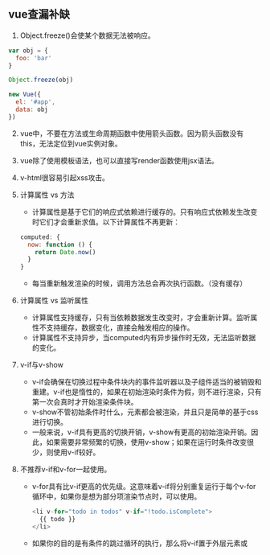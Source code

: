 ## vue查漏补缺
1. Object.freeze()会使某个数据无法被响应。

```js
var obj = {
  foo: 'bar'
}

Object.freeze(obj)

new Vue({
  el: '#app',
  data: obj
})
```

2. vue中，不要在方法或生命周期函数中使用箭头函数。因为箭头函数没有this，无法定位到vue实例对象。

3. vue除了使用模板语法，也可以直接写render函数使用jsx语法。

4. v-html很容易引起xss攻击。

5. 计算属性 vs 方法

   - 计算属性是基于它们的响应式依赖进行缓存的。只有响应式依赖发生改变时它们才会重新求值。以下计算属性不再更新：

   ```js
   computed: {
     now: function () {
       return Date.now()
     }
   }
   ```

   - 每当重新触发渲染的时候，调用方法总会再次执行函数。（没有缓存）

6. 计算属性 vs 监听属性

   - 计算属性支持缓存，只有当依赖数据发生改变时，才会重新计算。监听属性不支持缓存，数据变化，直接会触发相应的操作。
   - 计算属性不支持异步，当computed内有异步操作时无效，无法监听数据的变化。

7. v-if与v-show

   - v-if会确保在切换过程中条件块内的事件监听器以及子组件适当的被销毁和重建。v-if也是惰性的，如果在初始渲染时条件为假，则不进行渲染，只有第一次会真时才开始渲染条件块。
   - v-show不管初始条件时什么，元素都会被渲染，并且只是简单的基于css进行切换。
   - 一般来说，v-if具有更高的切换开销，v-show有更高的初始渲染开销。因此，如果需要非常频繁的切换，使用v-show；如果在运行时条件改变很少，则使用v-if较好。

8. 不推荐v-if和v-for一起使用。

   - v-for具有比v-if更高的优先级。这意味着v-if将分别重复运行于每个v-for循环中，如果你是想为部分项渲染节点时，可以使用。

     ```js
     <li v-for="todo in todos" v-if="!todo.isComplete">
       {{ todo }}
     </li>
     ```

   - 如果你的目的是有条件的跳过循环的执行，那么将v-if置于外层元素或<template>上。

     ```js
     <ul v-if="todos.length">
       <li v-for="todo in todos">
         {{ todo }}
       </li>
     </ul>
     <p v-else>No todos left!</p>
     ```

9. vue2 如果监测数组变化/对象变化

   - 对象的监听是直接递归使用**Object.defineProperty**重新定义数组的每个属性，而数据是**改写数组的7个数组方法**：push，pop，shift，unshift，sort，splice，reverse

10. vue data为什么必须是函数不能是对象？

    - vue组件是可复用的vue实例，一个组件被创建好之后，就可能被用在各个地方，而组件不管被复用了多少次，组件中的data数据都应该是相互隔离，互不影响的。因此组件内的data必须是一个函数，每次返回一个新的数据对象。

11. vue组件注册有两种

    - 全局注册

      ```js
      Vue.component('my-component-name', {
        // ... options ...
      })
      ```

    - 局部注册

      ```js
      const export new Vue({
      	data:,
      	components:...
      })
      ```

12. vue单向数据流

    - 父子组件依托prop形成了一个单向下行绑定：父级prop的更新会向下流动到子组件中，反过来则不行。这样会防止从子组件意外变更父级组件的状态，从而导致你的应用的数据流向难以理解。